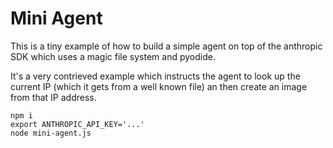 # Mini Agent

This is a tiny example of how to build a simple agent on top of the
anthropic SDK which uses a magic file system and pyodide.

It's a very contrieved example which instructs the agent to look up
the current IP (which it gets from a well known file) an then create
an image from that IP address.

```
npm i
export ANTHROPIC_API_KEY='...'
node mini-agent.js
```
